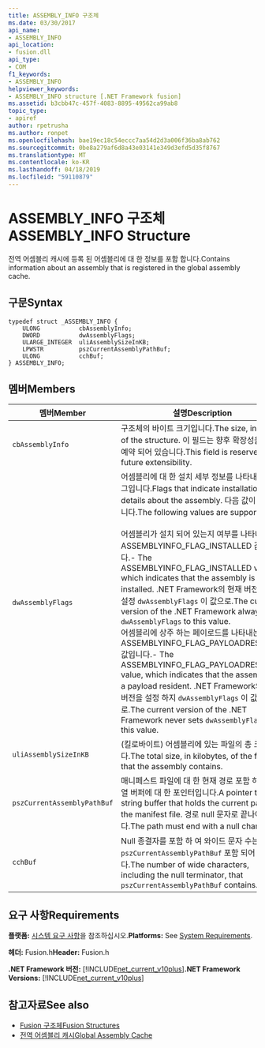 ```yaml
---
title: ASSEMBLY_INFO 구조체
ms.date: 03/30/2017
api_name:
- ASSEMBLY_INFO
api_location:
- fusion.dll
api_type:
- COM
f1_keywords:
- ASSEMBLY_INFO
helpviewer_keywords:
- ASSEMBLY_INFO structure [.NET Framework fusion]
ms.assetid: b3cbb47c-457f-4083-8895-49562ca99ab8
topic_type:
- apiref
author: rpetrusha
ms.author: ronpet
ms.openlocfilehash: bae19ec18c54eccc7aa54d2d3a006f36ba8ab762
ms.sourcegitcommit: 0be8a279af6d8a43e03141e349d3efd5d35f8767
ms.translationtype: MT
ms.contentlocale: ko-KR
ms.lasthandoff: 04/18/2019
ms.locfileid: "59110879"
---
```

# <a name="assemblyinfo-structure"></a><span data-ttu-id="605f5-102">ASSEMBLY_INFO 구조체</span><span class="sxs-lookup"><span data-stu-id="605f5-102">ASSEMBLY_INFO Structure</span></span>
<span data-ttu-id="605f5-103">전역 어셈블리 캐시에 등록 된 어셈블리에 대 한 정보를 포함 합니다.</span><span class="sxs-lookup"><span data-stu-id="605f5-103">Contains information about an assembly that is registered in the global assembly cache.</span></span>  
  
## <a name="syntax"></a><span data-ttu-id="605f5-104">구문</span><span class="sxs-lookup"><span data-stu-id="605f5-104">Syntax</span></span>  
  
```  
typedef struct _ASSEMBLY_INFO {  
    ULONG           cbAssemblyInfo;  
    DWORD           dwAssemblyFlags;  
    ULARGE_INTEGER  uliAssemblySizeInKB;  
    LPWSTR          pszCurrentAssemblyPathBuf;  
    ULONG           cchBuf;  
} ASSEMBLY_INFO;  
```  
  
## <a name="members"></a><span data-ttu-id="605f5-105">멤버</span><span class="sxs-lookup"><span data-stu-id="605f5-105">Members</span></span>  
  
|<span data-ttu-id="605f5-106">멤버</span><span class="sxs-lookup"><span data-stu-id="605f5-106">Member</span></span>|<span data-ttu-id="605f5-107">설명</span><span class="sxs-lookup"><span data-stu-id="605f5-107">Description</span></span>|  
|------------|-----------------|  
|`cbAssemblyInfo`|<span data-ttu-id="605f5-108">구조체의 바이트 크기입니다.</span><span class="sxs-lookup"><span data-stu-id="605f5-108">The size, in bytes, of the structure.</span></span> <span data-ttu-id="605f5-109">이 필드는 향후 확장성을 위해 예약 되어 있습니다.</span><span class="sxs-lookup"><span data-stu-id="605f5-109">This field is reserved for future extensibility.</span></span>|  
|`dwAssemblyFlags`|<span data-ttu-id="605f5-110">어셈블리에 대 한 설치 세부 정보를 나타내는 플래그입니다.</span><span class="sxs-lookup"><span data-stu-id="605f5-110">Flags that indicate installation details about the assembly.</span></span> <span data-ttu-id="605f5-111">다음 값이 지원 됩니다.</span><span class="sxs-lookup"><span data-stu-id="605f5-111">The following values are supported:</span></span><br /><br /> <span data-ttu-id="605f5-112">어셈블리가 설치 되어 있는지 여부를 나타내는-ASSEMBLYINFO_FLAG_INSTALLED 값입니다.</span><span class="sxs-lookup"><span data-stu-id="605f5-112">-   The ASSEMBLYINFO_FLAG_INSTALLED value, which indicates that the assembly is installed.</span></span> <span data-ttu-id="605f5-113">.NET Framework의 현재 버전을 항상 설정 `dwAssemblyFlags` 이 값으로.</span><span class="sxs-lookup"><span data-stu-id="605f5-113">The current version of the .NET Framework always sets `dwAssemblyFlags` to this value.</span></span><br /><span data-ttu-id="605f5-114">어셈블리에 상주 하는 페이로드를 나타내는-ASSEMBLYINFO_FLAG_PAYLOADRESIDENT 값입니다.</span><span class="sxs-lookup"><span data-stu-id="605f5-114">-   The ASSEMBLYINFO_FLAG_PAYLOADRESIDENT value, which indicates that the assembly is a payload resident.</span></span> <span data-ttu-id="605f5-115">.NET Framework의 현재 버전을 설정 하지 `dwAssemblyFlags` 이 값으로.</span><span class="sxs-lookup"><span data-stu-id="605f5-115">The current version of the .NET Framework never sets `dwAssemblyFlags` to this value.</span></span>|  
|`uliAssemblySizeInKB`|<span data-ttu-id="605f5-116">(킬로바이트) 어셈블리에 있는 파일의 총 크기입니다.</span><span class="sxs-lookup"><span data-stu-id="605f5-116">The total size, in kilobytes, of the files that the assembly contains.</span></span>|  
|`pszCurrentAssemblyPathBuf`|<span data-ttu-id="605f5-117">매니페스트 파일에 대 한 현재 경로 포함 하는 문자열 버퍼에 대 한 포인터입니다.</span><span class="sxs-lookup"><span data-stu-id="605f5-117">A pointer to a string buffer that holds the current path to the manifest file.</span></span> <span data-ttu-id="605f5-118">경로 null 문자로 끝나야 합니다.</span><span class="sxs-lookup"><span data-stu-id="605f5-118">The path must end with a null character.</span></span>|  
|`cchBuf`|<span data-ttu-id="605f5-119">Null 종결자를 포함 하 여 와이드 문자 수는 `pszCurrentAssemblyPathBuf` 포함 되어 있습니다.</span><span class="sxs-lookup"><span data-stu-id="605f5-119">The number of wide characters, including the null terminator, that `pszCurrentAssemblyPathBuf` contains.</span></span>|  
  
## <a name="requirements"></a><span data-ttu-id="605f5-120">요구 사항</span><span class="sxs-lookup"><span data-stu-id="605f5-120">Requirements</span></span>  
 <span data-ttu-id="605f5-121">**플랫폼:** [시스템 요구 사항](../../../../docs/framework/get-started/system-requirements.md)을 참조하십시오.</span><span class="sxs-lookup"><span data-stu-id="605f5-121">**Platforms:** See [System Requirements](../../../../docs/framework/get-started/system-requirements.md).</span></span>  
  
 <span data-ttu-id="605f5-122">**헤더:** Fusion.h</span><span class="sxs-lookup"><span data-stu-id="605f5-122">**Header:** Fusion.h</span></span>  
  
 <span data-ttu-id="605f5-123">**.NET Framework 버전:** [!INCLUDE[net_current_v10plus](../../../../includes/net-current-v10plus-md.md)]</span><span class="sxs-lookup"><span data-stu-id="605f5-123">**.NET Framework Versions:** [!INCLUDE[net_current_v10plus](../../../../includes/net-current-v10plus-md.md)]</span></span>  
  
## <a name="see-also"></a><span data-ttu-id="605f5-124">참고자료</span><span class="sxs-lookup"><span data-stu-id="605f5-124">See also</span></span>

- [<span data-ttu-id="605f5-125">Fusion 구조체</span><span class="sxs-lookup"><span data-stu-id="605f5-125">Fusion Structures</span></span>](../../../../docs/framework/unmanaged-api/fusion/fusion-structures.md)
- [<span data-ttu-id="605f5-126">전역 어셈블리 캐시</span><span class="sxs-lookup"><span data-stu-id="605f5-126">Global Assembly Cache</span></span>](../../../../docs/framework/app-domains/gac.md)
